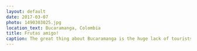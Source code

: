 ```yaml
---
layout: default
date: 2017-03-07
photo: 1490303025.jpg
location_text: Bucaramanga, Colombia
title: Frutas amigo!
caption: The great thing about Bucaramanga is the huge lack of tourists. There is almost none. People asked us out of curiosity if we wanted to have breakfast with them, where we were from and took the answer with admiration (in a very cute way). That city is not very 'colombian-looking', but very nice and with friendly people not yet spoiled by a huge amount of tourist.
---
```

